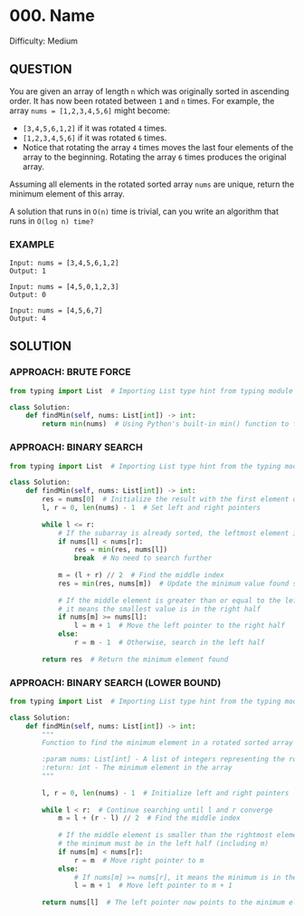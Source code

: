 # 000. Name
Difficulty: Medium

## QUESTION

You are given an array of length `n` which was originally sorted in ascending order. It has now been rotated between `1` and `n` times. For example, the array `nums = [1,2,3,4,5,6]` might become:

- `[3,4,5,6,1,2]` if it was rotated `4` times.
- `[1,2,3,4,5,6]` if it was rotated `6` times.
- Notice that rotating the array `4` times moves the last four elements of the array to the beginning. Rotating the array `6` times produces the original array.

Assuming all elements in the rotated sorted array `nums` are unique, return the minimum element of this array.

A solution that runs in `O(n)` time is trivial, can you write an algorithm that runs in `O(log n) time?`

### EXAMPLE

```
Input: nums = [3,4,5,6,1,2]
Output: 1
```

```
Input: nums = [4,5,0,1,2,3]
Output: 0
```

```
Input: nums = [4,5,6,7]
Output: 4
```
## SOLUTION


### APPROACH: BRUTE FORCE

```python
from typing import List  # Importing List type hint from typing module

class Solution:
    def findMin(self, nums: List[int]) -> int:
        return min(nums)  # Using Python's built-in min() function to find and return the smallest element
```

### APPROACH: BINARY SEARCH

```python
from typing import List  # Importing List type hint from the typing module

class Solution:
    def findMin(self, nums: List[int]) -> int:        
        res = nums[0]  # Initialize the result with the first element of the array
        l, r = 0, len(nums) - 1  # Set left and right pointers
        
        while l <= r:
            # If the subarray is already sorted, the leftmost element is the minimum
            if nums[l] < nums[r]:
                res = min(res, nums[l])
                break  # No need to search further
            
            m = (l + r) // 2  # Find the middle index
            res = min(res, nums[m])  # Update the minimum value found so far
            
            # If the middle element is greater than or equal to the left element,
            # it means the smallest value is in the right half
            if nums[m] >= nums[l]:
                l = m + 1  # Move the left pointer to the right half
            else:
                r = m - 1  # Otherwise, search in the left half
                
        return res  # Return the minimum element found
```

### APPROACH: BINARY SEARCH (LOWER BOUND)

```python
from typing import List  # Importing List type hint from the typing module

class Solution:
    def findMin(self, nums: List[int]) -> int:
        """
        Function to find the minimum element in a rotated sorted array using binary search.

        :param nums: List[int] - A list of integers representing the rotated sorted array
        :return: int - The minimum element in the array
        """
        
        l, r = 0, len(nums) - 1  # Initialize left and right pointers
        
        while l < r:  # Continue searching until l and r converge
            m = l + (r - l) // 2  # Find the middle index
            
            # If the middle element is smaller than the rightmost element,
            # the minimum must be in the left half (including m)
            if nums[m] < nums[r]:
                r = m  # Move right pointer to m
            else:
                # If nums[m] >= nums[r], it means the minimum is in the right half
                l = m + 1  # Move left pointer to m + 1
        
        return nums[l]  # The left pointer now points to the minimum element
```
